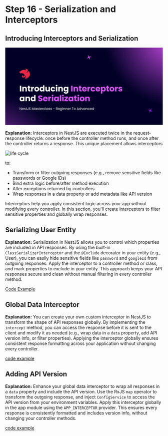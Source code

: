 # Step 16 - Serialization and Interceptors

## Introducing Interceptors and Serialization
![interceptors](./images/intro-interceptors.png)

**Explanation:**
Interceptors in NestJS are executed twice in the request-response lifecycle: once before the controller method runs, and once after the controller returns a response. This unique placement allows interceptors 


![life cycle](./images/interceptors-life-cycle.png)

to:
- Transform or filter outgoing responses (e.g., remove sensitive fields like passwords or Google IDs)
- Bind extra logic before/after method execution
- Alter exceptions returned by controllers
- Wrap responses in a data property or add metadata like API version

Interceptors help you apply consistent logic across your app without modifying every controller. In this section, you'll create interceptors to filter sensitive properties and globally wrap responses.



## Serializing User Entity

**Explanation:**
Serialization in NestJS allows you to control which properties are included in API responses. By using the built-in `ClassSerializerInterceptor` and the `@Exclude` decorator in your entity (e.g., User), you can easily hide sensitive fields like `password` and `googleId` from outgoing responses. Apply the interceptor to a controller method or class, and mark properties to exclude in your entity. This approach keeps your API responses secure and clean without manual filtering in every controller method.

[Code Example](https://github.com/NadirBakhsh/nestjs-resources-code/commit/07789d7adf6b6732b2622600c424ff275552692d)


## Global Data Interceptor

**Explanation:**
You can create your own custom interceptor in NestJS to transform the shape of API responses globally. By implementing the `intercept` method, you can access the response before it is sent to the client and modify it as needed (e.g., wrap data in a `data` property, add API version info, or filter properties). Applying the interceptor globally ensures consistent response formatting across your application without changing every controller.

[code example](https://github.com/NadirBakhsh/nestjs-resources-code/commit/1f86a5793c8156c91b5e50160a2c11752d0d5950)

## Adding API Version

**Explanation:**
Enhance your global data interceptor to wrap all responses in a `data` property and include the API version. Use the RxJS `map` operator to transform the outgoing response, and inject `ConfigService` to access the API version from your environment variables. Apply this interceptor globally in the app module using the `APP_INTERCEPTOR` provider. This ensures every response is consistently formatted and includes version info, without changing your controller methods.

[code example](https://github.com/NadirBakhsh/nestjs-resources-code/commit/e1205113f32000d3e734da6ed9049289eaf6b49c)